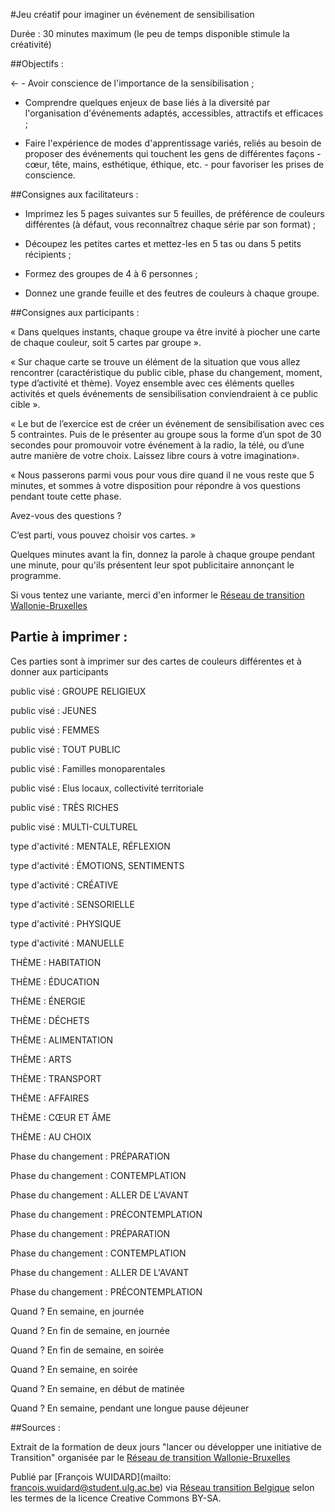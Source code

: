 #Jeu créatif pour imaginer un événement de sensibilisation

Durée : 30 minutes maximum (le peu de temps disponible stimule la créativité)

##Objectifs :

←	-  Avoir conscience de l'importance de la sensibilisation ;

- Comprendre quelques enjeux de base liés à la diversité par l'organisation d'événements adaptés, accessibles, attractifs et efficaces ;

- Faire l'expérience de modes d'apprentissage variés, reliés au besoin de proposer des événements qui touchent les gens de différentes façons - cœur, tête, mains, esthétique, éthique, etc. - pour favoriser les prises de conscience.

##Consignes aux facilitateurs :

- Imprimez les 5 pages suivantes sur 5 feuilles, de préférence de couleurs différentes 
(à défaut, vous reconnaîtrez chaque série par son format) ;

- Découpez les petites cartes et mettez-les en 5 tas ou dans 5 petits récipients ;


- Formez des groupes de 4 à 6 personnes ;

- Donnez une grande feuille et des feutres de couleurs à chaque groupe.

##Consignes aux participants :

« Dans quelques instants, chaque groupe va être invité à piocher une carte de chaque couleur, soit 5 cartes par groupe ».

« Sur chaque carte se trouve un élément de la situation que vous allez rencontrer (caractéristique du public cible, phase du changement, moment, type d’activité et thème). Voyez ensemble avec ces éléments quelles activités et quels événements de sensibilisation conviendraient à ce public cible ».

« Le but de l’exercice est de créer un événement de sensibilisation avec ces 5 contraintes. Puis de le présenter au groupe sous la forme d’un spot de 30 secondes pour promouvoir votre événement à la radio, la télé, ou d’une autre manière de votre choix. Laissez libre cours à votre imagination».

« Nous passerons parmi vous pour vous dire quand il ne vous reste que 5 minutes, et sommes à votre disposition pour répondre à vos questions pendant toute cette phase.

Avez-vous des questions ?

C’est parti, vous pouvez choisir vos cartes. »

Quelques minutes avant la fin, donnez la parole à chaque groupe pendant une minute, pour qu'ils présentent leur spot publicitaire annonçant le programme.

Si vous tentez une variante, merci d'en informer le [Réseau de transition Wallonie-Bruxelles](http://www.reseautransition.be/)

## Partie à imprimer : 

Ces parties sont à imprimer sur des cartes de couleurs différentes et à donner aux participants

public visé :  GROUPE RELIGIEUX	

public visé : JEUNES

public visé : FEMMES

public visé : TOUT PUBLIC 

public visé : Familles monoparentales	

public visé : Elus locaux, collectivité territoriale

public visé : TRÈS RICHES	

public visé : MULTI-CULTUREL

type d'activité : MENTALE, RÉFLEXION	

type d'activité : ÉMOTIONS, SENTIMENTS

type d'activité : CRÉATIVE	

type d'activité : SENSORIELLE

type d'activité : PHYSIQUE	

type d'activité : MANUELLE

THÈME : HABITATION	

THÈME : ÉDUCATION

THÈME : ÉNERGIE	

THÈME : DÉCHETS

THÈME : ALIMENTATION	

THÈME : ARTS

THÈME : TRANSPORT 

THÈME : AFFAIRES

THÈME : CŒUR ET ÂME	

THÈME : AU CHOIX

Phase du changement :  PRÉPARATION	

Phase du changement : CONTEMPLATION

Phase du changement : ALLER DE L'AVANT	

Phase du changement : PRÉCONTEMPLATION

Phase du changement : PRÉPARATION	

Phase du changement : CONTEMPLATION

Phase du changement : ALLER DE L'AVANT	

Phase du changement : PRÉCONTEMPLATION

Quand ? En semaine, en journée	

Quand ? En fin de semaine, en journée

Quand ? En fin de semaine, en soirée	

Quand ? En semaine, en soirée

Quand ? En semaine, en début de matinée	

Quand ? En semaine, pendant une longue pause déjeuner

##Sources : 

Extrait de la formation de deux jours  "lancer ou développer une initiative de Transition" organisée par le [Réseau de transition Wallonie-Bruxelles](http://www.reseautransition.be/)

Publié par [François WUIDARD](mailto: francois.wuidard@student.ulg.ac.be) via [Réseau transition Belgique]( http://www.reseautransition.be/) selon les termes de la licence Creative Commons BY-SA. 
